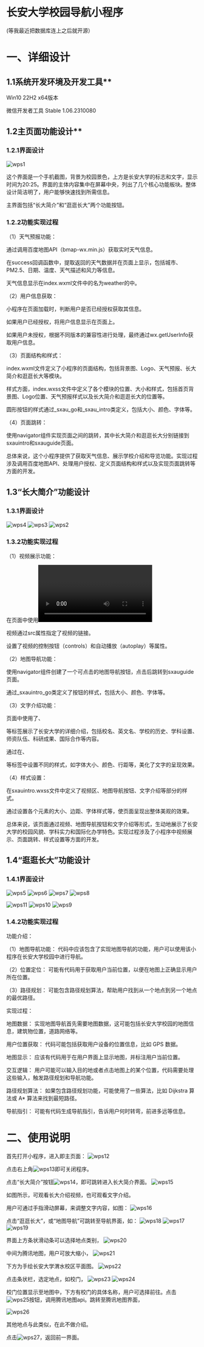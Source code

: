 # 长安大学校园导航小程序
(等我最近把数据库连上之后就开源）

# 一、**详细设计**

## 1.1系统开发环境及开发工具**

Win10 22H2 x64版本

微信开发者工具 Stable 1.06.2310080

## 1.2主页面功能设计**

### 1.2.1界面设计
![wps1](https://github.com/yanyanlai/CHD-Navigation-Mini-Program/assets/110188868/1d6fcfad-74ac-4483-a17b-81c7ebd84f63)


这个界面是一个手机截图，背景为校园景色，上方是长安大学的标志和文字，显示时间为20:25。界面的主体内容集中在屏幕中央，列出了几个核心功能板块。整体设计简洁明了，用户能够快速找到所需信息。

主界面包括“长大简介”和“逛逛长大”两个功能按钮。

### 1.2.2功能实现过程

（1）天气预报功能：

通过调用百度地图API（bmap-wx.min.js）获取实时天气信息。

在success回调函数中，提取返回的天气数据并在页面上显示，包括城市、PM2.5、日期、温度、天气描述和风力等信息。

天气信息显示在index.wxml文件中的名为weather的<view>中。

（2）用户信息获取：

小程序在页面加载时，判断用户是否已经授权获取其信息。

如果用户已经授权，将用户信息显示在页面上。

如果用户未授权，根据不同版本的兼容性进行处理，最终通过wx.getUserInfo获取用户信息。

（3）页面结构和样式：

index.wxml文件定义了小程序的页面结构，包括背景图、Logo、天气预报、长大简介和逛逛长大等模块。

样式方面，index.wxss文件中定义了各个模块的位置、大小和样式，包括首页背景图、Logo位置、天气预报样式以及长大简介和逛逛长大的位置等。

圆形按钮的样式通过_sxau_go和_sxau_intro类定义，包括大小、颜色、字体等。

（4）页面跳转：

使用navigator组件实现页面之间的跳转，其中长大简介和逛逛长大分别链接到sxauintro和sxauguide页面。

总体来说，这个小程序提供了获取天气信息、展示学校介绍和导览功能。实现过程涉及调用百度地图API、处理用户授权、定义页面结构和样式以及实现页面跳转等方面的开发。

## **1.3“长大简介”功能设计**

### 1.3.1界面设计
![wps4](https://github.com/yanyanlai/CHD-Navigation-Mini-Program/assets/110188868/483546d4-7dc6-4a04-a437-7d5637ec6083)
![wps3](https://github.com/yanyanlai/CHD-Navigation-Mini-Program/assets/110188868/82e02f91-dae1-453b-9ef8-c0476301cee5)
![wps2](https://github.com/yanyanlai/CHD-Navigation-Mini-Program/assets/110188868/598d7cf0-76e6-482c-b2c1-d3596710ae9b)


### 1.3.2功能实现过程

（1）视频展示功能：

在页面中使用<video>标签展示长安大学的相关视频。

视频通过src属性指定了视频的链接。

设置了视频的控制按钮（controls）和自动播放（autoplay）等属性。

（2）地图导航功能：

使用navigator组件创建了一个可点击的地图导航按钮，点击后跳转到sxauguide页面。

通过_sxauintro_go类定义了按钮的样式，包括大小、颜色、字体等。

（3）文字介绍功能：

页面中使用了<text>、<div>等标签展示了长安大学的详细介绍，包括校名、英文名、学校的历史、学科设置、师资队伍、科研成果、国际合作等内容。

通过在<text>、<div>等标签中设置不同的样式，如字体大小、颜色、行距等，美化了文字的呈现效果。

（4）样式设置：

在sxauintro.wxss文件中定义了视频区、地图导航按钮、文字介绍等部分的样式。

通过设置各个元素的大小、边距、字体样式等，使页面呈现出整体美观的效果。

总体来说，该页面通过视频、地图导航按钮和文字介绍等形式，生动地展示了长安大学的校园风貌、学科实力和国际化办学特色。实现过程涉及了小程序中视频展示、页面跳转、样式设置等方面的开发。

## **1.4“逛逛长大”功能设计**

### 1.4.1界面设计
![wps5](https://github.com/yanyanlai/CHD-Navigation-Mini-Program/assets/110188868/7ebe466e-523a-4cc9-a052-655d132f243c)
![wps6](https://github.com/yanyanlai/CHD-Navigation-Mini-Program/assets/110188868/ee8da6bf-ccde-4cfd-bdc3-0a91d97649ea)
![wps7](https://github.com/yanyanlai/CHD-Navigation-Mini-Program/assets/110188868/2e32f5e9-a66f-40f4-ba2f-8a472e6b7aea)
![wps8](https://github.com/yanyanlai/CHD-Navigation-Mini-Program/assets/110188868/7ffec2b8-16bc-4336-8eb7-685b2624f38f)

![wps11](https://github.com/yanyanlai/CHD-Navigation-Mini-Program/assets/110188868/0eea592d-24c6-471d-80d4-9633be9d9c4d)
![wps10](https://github.com/yanyanlai/CHD-Navigation-Mini-Program/assets/110188868/5ddffbda-07a3-4f68-bbb9-c5cd8a46e558)
![wps9](https://github.com/yanyanlai/CHD-Navigation-Mini-Program/assets/110188868/7b9e0de3-f3d5-419c-9bd9-4707709d42d9)

### 1.4.2功能实现过程

功能介绍：

（1）地图导航功能： 代码中应该包含了实现地图导航的功能，用户可以使用该小程序在长安大学校园中进行导航。

（2）位置定位： 可能有代码用于获取用户当前位置，以便在地图上正确显示用户所在位置。

（3）路径规划： 可能包含路径规划算法，帮助用户找到从一个地点到另一个地点的最优路径。

 

实现过程：

地图数据： 实现地图导航首先需要地图数据，这可能包括长安大学校园的地图信息，建筑物位置，道路网络等。

用户位置获取： 代码可能包括获取用户设备的位置信息，比如 GPS 数据。

地图显示： 应该有代码用于在用户界面上显示地图，并标注用户当前位置。

交互逻辑： 用户可能可以输入目的地或者点击地图上的某个位置，代码需要处理这些输入，触发路径规划和导航功能。

路径规划算法： 如果包含路径规划功能，可能使用了一些算法，比如 Dijkstra 算法或 A* 算法来找到最短路径。

导航指引： 可能有代码生成导航指引，告诉用户何时转弯，前进多远等信息。

# 二、**使用说明**

首先打开小程序，进入即主页面：
![wps12](https://github.com/yanyanlai/CHD-Navigation-Mini-Program/assets/110188868/57832256-6f57-4c25-8083-6bb5d0aa6dec)



点击右上角![wps13](https://github.com/yanyanlai/CHD-Navigation-Mini-Program/assets/110188868/5aa5b724-9fa8-48ba-be6e-f7697ea7e7ad)即可关闭程序。


点击“长大简介”按钮![wps14](https://github.com/yanyanlai/CHD-Navigation-Mini-Program/assets/110188868/54833ee2-c2b7-4f12-9f8c-c5cde48f4f44)，即可跳转进入长大简介界面。
![wps15](https://github.com/yanyanlai/CHD-Navigation-Mini-Program/assets/110188868/df9e770d-155c-4779-a1ae-3ed31faeba01)

如图所示，可观看长大介绍视频，也可观看文字介绍。

用户可通过手指滑动屏幕，来调整文字内容，如图：
![wps16](https://github.com/yanyanlai/CHD-Navigation-Mini-Program/assets/110188868/8214cbf0-2930-4425-bd50-d182fd5d1dc6)

点击“逛逛长大”，或“地图导航”可跳转至导航界面，如：
![wps18](https://github.com/yanyanlai/CHD-Navigation-Mini-Program/assets/110188868/bf27bd1d-d9fb-4b4a-a0af-a128ecc47c39)
![wps17](https://github.com/yanyanlai/CHD-Navigation-Mini-Program/assets/110188868/91e70bba-2878-45fa-9c98-04fe8e8c64a8)
![wps19](https://github.com/yanyanlai/CHD-Navigation-Mini-Program/assets/110188868/ad34de85-6c51-4f3a-88ea-043c832b7664)


界面上方条状滑动条可以选择地点类别，
![wps20](https://github.com/yanyanlai/CHD-Navigation-Mini-Program/assets/110188868/5107d30b-3a39-45b8-84be-f6bd74760590)

中间为腾讯地图，用户可放大缩小，
![wps21](https://github.com/yanyanlai/CHD-Navigation-Mini-Program/assets/110188868/810f584d-bfd3-4537-9599-21d95e73aeb9)

下方为手绘长安大学渭水校区平面图。
![wps22](https://github.com/yanyanlai/CHD-Navigation-Mini-Program/assets/110188868/941ee8c6-e713-405b-aae2-8bdf2a4d2a39)

点击条状栏，选定地点，如校门，
![wps23](https://github.com/yanyanlai/CHD-Navigation-Mini-Program/assets/110188868/44c2744b-94bd-4627-a824-3208e53624ed)
![wps24](https://github.com/yanyanlai/CHD-Navigation-Mini-Program/assets/110188868/e3fafced-61a8-4ec8-91ec-3ba3a380ff9f)

校门位置显示至地图中，下方有校门的具体名称，用户可选择前往。点击![wps25](https://github.com/yanyanlai/CHD-Navigation-Mini-Program/assets/110188868/f7dbab0b-aa0a-4737-9143-890d9bcc8588)按钮，调用腾讯地图api。跳转至腾讯地图界面，

![wps26](https://github.com/yanyanlai/CHD-Navigation-Mini-Program/assets/110188868/cad0d78a-1ec2-483a-9d2e-60353186decb)

其他地点与此类似，在此不做介绍。


点击![wps27](https://github.com/yanyanlai/CHD-Navigation-Mini-Program/assets/110188868/40ba75e9-a0de-45b9-a3aa-8e05c49a438d)，返回前一界面。
